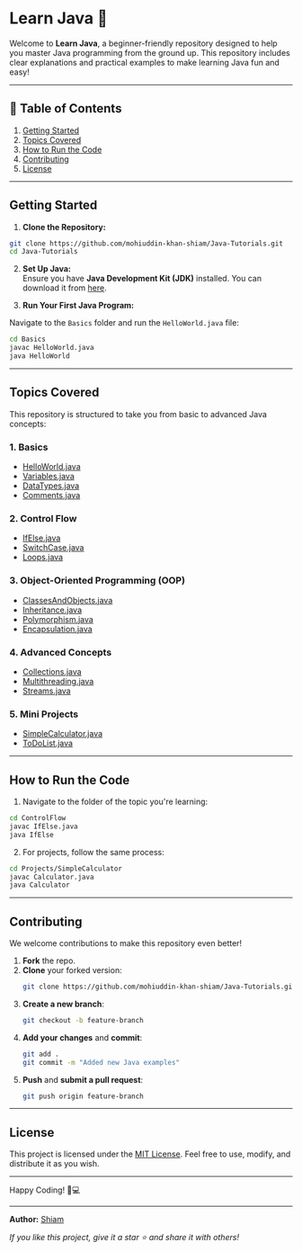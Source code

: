 # Learn Java 🚀

Welcome to **Learn Java**, a beginner-friendly repository designed to help you master Java programming from the ground up. This repository includes clear explanations and practical examples to make learning Java fun and easy!

---

## 📅 Table of Contents

1. [Getting Started](#getting-started)
2. [Topics Covered](#topics-covered)
3. [How to Run the Code](#how-to-run-the-code)
4. [Contributing](#contributing)
5. [License](#license)

---

## Getting Started

1. **Clone the Repository:**

```bash
git clone https://github.com/mohiuddin-khan-shiam/Java-Tutorials.git
cd Java-Tutorials
```

2. **Set Up Java:**  
Ensure you have **Java Development Kit (JDK)** installed. You can download it from [here](https://www.oracle.com/java/technologies/javase-downloads.html).

3. **Run Your First Java Program:**

Navigate to the `Basics` folder and run the `HelloWorld.java` file:

```bash
cd Basics
javac HelloWorld.java
java HelloWorld
```

---

## Topics Covered

This repository is structured to take you from basic to advanced Java concepts:

### **1. Basics**
- [HelloWorld.java](./Basics/HelloWorld.java)
- [Variables.java](./Basics/Variables.java)
- [DataTypes.java](./Basics/DataTypes.java)
- [Comments.java](./Basics/Comments.java)

### **2. Control Flow**
- [IfElse.java](./ControlFlow/IfElse.java)
- [SwitchCase.java](./ControlFlow/SwitchCase.java)
- [Loops.java](./ControlFlow/Loops.java)

### **3. Object-Oriented Programming (OOP)**
- [ClassesAndObjects.java](./OOP/ClassesAndObjects.java)
- [Inheritance.java](./OOP/Inheritance.java)
- [Polymorphism.java](./OOP/Polymorphism.java)
- [Encapsulation.java](./OOP/Encapsulation.java)

### **4. Advanced Concepts**
- [Collections.java](./Advanced/Collections.java)
- [Multithreading.java](./Advanced/Multithreading.java)
- [Streams.java](./Advanced/Streams.java)

### **5. Mini Projects**
- [SimpleCalculator.java](./Projects/SimpleCalculator/Calculator.java)
- [ToDoList.java](./Projects/ToDoListApp/ToDoList.java)

---

## How to Run the Code

1. Navigate to the folder of the topic you're learning:

```bash
cd ControlFlow
javac IfElse.java
java IfElse
```

2. For projects, follow the same process:

```bash
cd Projects/SimpleCalculator
javac Calculator.java
java Calculator
```

---

## Contributing

We welcome contributions to make this repository even better!

1. **Fork** the repo.
2. **Clone** your forked version:
   ```bash
   git clone https://github.com/mohiuddin-khan-shiam/Java-Tutorials.git
   ```
3. **Create a new branch**:
   ```bash
   git checkout -b feature-branch
   ```
4. **Add your changes** and **commit**:
   ```bash
   git add .
   git commit -m "Added new Java examples"
   ```
5. **Push** and **submit a pull request**:
   ```bash
   git push origin feature-branch
   ```

---

## License

This project is licensed under the [MIT License](./LICENSE). Feel free to use, modify, and distribute it as you wish.

---

Happy Coding! 🚀💻

---

**Author:** [Shiam](https://github.com/mohiuddin-khan-shiam)

*If you like this project, give it a star ⭐ and share it with others!*
